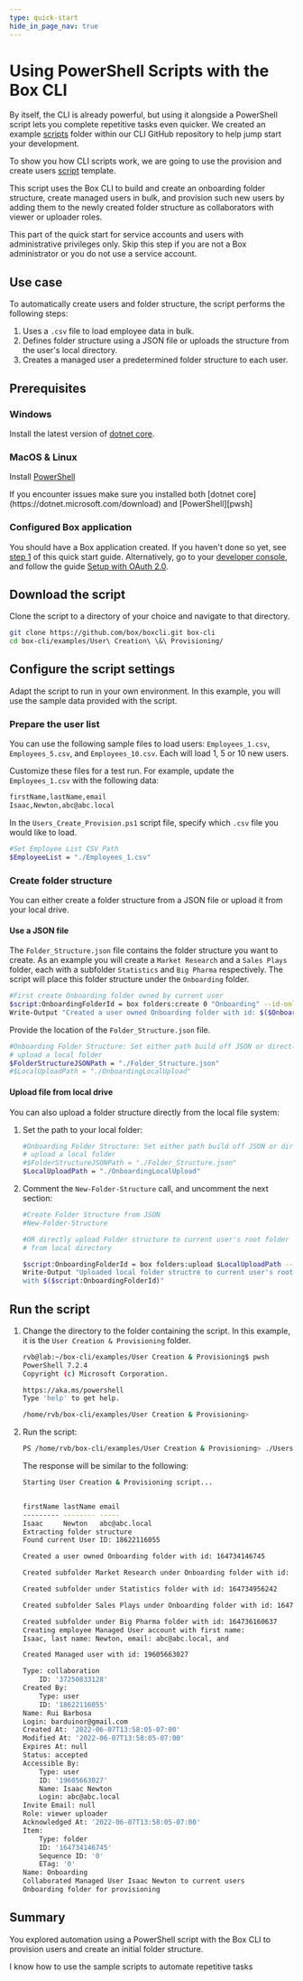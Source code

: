 ```yaml
---
type: quick-start
hide_in_page_nav: true
---
```


# Using PowerShell Scripts with the Box CLI

By itself, the CLI is already powerful, but using it alongside a PowerShell
script lets you complete repetitive tasks even quicker. We created an example
[scripts][scripts] folder within our CLI GitHub repository to help
jump start your development.

To show you how CLI scripts work, we are going to use the
provision and create users [script][script-1]
template.

This script uses the Box CLI to build and create an
onboarding folder structure, create managed users in bulk, 
and provision such new users by adding them to the newly created 
folder structure as collaborators with viewer or uploader roles.

<Message type=warning>
   This part of the quick start for service accounts 
   and users with administrative privileges only. 
   Skip this step if you are not a Box administrator
   or you do not use a service account.
</Message> 

<!-- INSERT VIDEO ONCE COMPLETE HERE-->

## Use case

To automatically create users and folder structure, the script
performs the following steps:

1. Uses a `.csv` file to load employee data in bulk.
2. Defines folder structure using a JSON file or uploads
the structure from the user's local directory. 
3. Creates a managed user a predetermined folder structure to each user.

## Prerequisites

### Windows

Install the latest version of [dotnet core](https://dotnet.microsoft.com/download).

### MacOS & Linux

Install [PowerShell][pwsh]

<message>
If you encounter issues make sure you installed both 
[dotnet core](https://dotnet.microsoft.com/download) and 
[PowerShell][pwsh]
</message>

### Configured Box application

You should have a Box application created.
If you haven't done so yet, see [step 1][Step 1] of this quick start guide.
Alternatively, go to your [developer console][console], and follow the guide 
[Setup with OAuth 2.0][auth].

## Download the script

Clone the script to a directory of your choice
and navigate to that directory.

```bash
git clone https://github.com/box/boxcli.git box-cli
cd box-cli/examples/User\ Creation\ \&\ Provisioning/
```

## Configure the script settings

Adapt the script to run in your own environment.
In this example, you will use the sample data provided
with the script.

### Prepare the user list

You can use the following sample files to load users:
`Employees_1.csv`, `Employees_5.csv`, and `Employees_10.csv`. 
Each will load 1, 5 or 10 new users.

Customize these files for a test run. For example, update the 
`Employees_1.csv` with the following data:

```bash
firstName,lastName,email
Isaac,Newton,abc@abc.local
```

In the `Users_Create_Provision.ps1` script file, specify which `.csv` 
file you would like to load.

```bash
#Set Employee List CSV Path
$EmployeeList = "./Employees_1.csv"
```

### Create folder structure

You can either create a folder structure from a JSON 
file or upload it from your local drive.

#### Use a JSON file

The `Folder_Structure.json` file contains the folder structure you want to create.
As an example you will create a `Market Research` and a `Sales Plays` 
folder, each with a subfolder `Statistics` and `Big Pharma` respectively.
The script will place this folder structure
under the `Onboarding` folder.

```bash
#First create Onboarding folder owned by current user
$script:OnboardingFolderId = box folders:create 0 "Onboarding" --id-only 
Write-Output "Created a user owned Onboarding folder with id: $($OnboardingFolderId)"
```

Provide the location of the `Folder_Structure.json` file.

```bash
#Onboarding Folder Structure: Set either path build off JSON or directly
# upload a local folder
$FolderStructureJSONPath = "./Folder_Structure.json"
#$LocalUploadPath = "./OnboardingLocalUpload"
```

#### Upload file from local drive

You can also upload a folder structure directly 
from the local file system:

1. Set the path to your local folder:

    ```bash
    #Onboarding Folder Structure: Set either path build off JSON or directly
    # upload a local folder
    #$FolderStructureJSONPath = "./Folder_Structure.json"
    $LocalUploadPath = "./OnboardingLocalUpload"
    ```

2. Comment the `New-Folder-Structure` call, and uncomment the next section:

    ```bash
    #Create Folder Structure from JSON
    #New-Folder-Structure

    #OR directly upload Folder structure to current user's root folder
    # from local directory

    $script:OnboardingFolderId = box folders:upload $LocalUploadPath --id-only
    Write-Output "Uploaded local folder structre to current user's root folder 
    with $($script:OnboardingFolderId)"
    ```

## Run the script

1. Change the directory to the folder containing the script. 
    In this example, it is the `User Creation & Provisioning` 
    folder.

    ```bash
    rvb@lab:~/box-cli/examples/User Creation & Provisioning$ pwsh
    PowerShell 7.2.4
    Copyright (c) Microsoft Corporation.

    https://aka.ms/powershell
    Type 'help' to get help.

    /home/rvb/box-cli/examples/User Creation & Provisioning>
    ```

2. Run the script:

    ```bash
    PS /home/rvb/box-cli/examples/User Creation & Provisioning> ./Users_Create_Provision.ps1
    ```

    The response will be similar to the following:

    ```bash
    Starting User Creation & Provisioning script...


    firstName lastName email
    --------- -------- -----
    Isaac     Newton   abc@abc.local
    Extracting folder structure
    Found current User ID: 18622116055

    Created a user owned Onboarding folder with id: 164734146745

    Created subfolder Market Research under Onboarding folder with id: 164735375585

    Created subfolder under Statistics folder with id: 164734956242

    Created subfolder Sales Plays under Onboarding folder with id: 164735683001

    Created subfolder under Big Pharma folder with id: 164736160637
    Creating employee Managed User account with first name: 
    Isaac, last name: Newton, email: abc@abc.local, and

    Created Managed user with id: 19605663027

    Type: collaboration
        ID: '37250833128'
    Created By:
        Type: user
        ID: '18622116055'
    Name: Rui Barbosa
    Login: barduinor@gmail.com
    Created At: '2022-06-07T13:58:05-07:00'
    Modified At: '2022-06-07T13:58:05-07:00'
    Expires At: null
    Status: accepted
    Accessible By:
        Type: user
        ID: '19605663027'
        Name: Isaac Newton
        Login: abc@abc.local
    Invite Email: null
    Role: viewer uploader
    Acknowledged At: '2022-06-07T13:58:05-07:00'
    Item:
        Type: folder
        ID: '164734146745'
        Sequence ID: '0'
        ETag: '0'
    Name: Onboarding
    Collaborated Managed User Isaac Newton to current users 
    Onboarding folder for provisioning
    ```

## Summary

You explored automation using a PowerShell script with the 
Box CLI to provision users
and create an initial folder structure. 

<Next>I know how to use the sample scripts to automate repetitive tasks</Next>

[scripts]: https://github.com/box/boxcli/tree/main/examples
[script-1]: https://github.com/box/boxcli/tree/main/examples/User%20Creation%20&%20Provisioning
[jwt-cli]: g://cli/cli-docs/jwt-cli
[pwsh]: https://docs.microsoft.com/en-us/powershell/scripting/install/installing-powershell?view=powershell-7.2
[Step 1]: g://cli/quick-start/create-oauth-app/
[console]: https://app.box.com/developers/console
[auth]: g://authentication/oauth2/oauth2-setup
